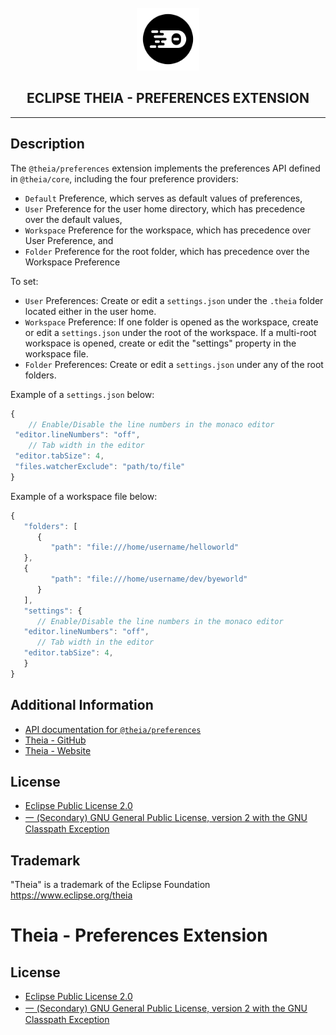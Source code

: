 <div align='center'>

<br />

<img src='https://raw.githubusercontent.com/eclipse-theia/theia/master/logo/theia.svg?sanitize=true' alt='theia-ext-logo' width='100px' />

<h2>ECLIPSE THEIA - PREFERENCES EXTENSION</h2>

<hr />

</div>

## Description

The `@theia/preferences` extension implements the preferences API defined in `@theia/core`, including the four preference providers:

- `Default` Preference, which serves as default values of preferences,
- `User` Preference for the user home directory, which has precedence over the default values,
- `Workspace` Preference for the workspace, which has precedence over User Preference, and
- `Folder` Preference for the root folder, which has precedence over the Workspace Preference

To set:

- `User` Preferences: Create or edit a `settings.json` under the `.theia` folder located either in the user home.
- `Workspace` Preference: If one folder is opened as the workspace, create or edit a `settings.json` under the root of the workspace. If a multi-root workspace is opened, create or edit the "settings" property in the workspace file.
- `Folder` Preferences: Create or edit a `settings.json` under any of the root folders.

Example of a `settings.json` below:

```typescript
{
    // Enable/Disable the line numbers in the monaco editor
 "editor.lineNumbers": "off",
    // Tab width in the editor
 "editor.tabSize": 4,
 "files.watcherExclude": "path/to/file"
}
```

Example of a workspace file below:

```typescript
{
   "folders": [
      {
         "path": "file:///home/username/helloworld"
   },
   {
         "path": "file:///home/username/dev/byeworld"
      }
   ],
   "settings": {
      // Enable/Disable the line numbers in the monaco editor
   "editor.lineNumbers": "off",
      // Tab width in the editor
   "editor.tabSize": 4,
   }
}
```

## Additional Information

- [API documentation for `@theia/preferences`](https://eclipse-theia.github.io/theia/docs/next/modules/preferences.html)
- [Theia - GitHub](https://github.com/eclipse-theia/theia)
- [Theia - Website](https://theia-ide.org/)

## License

- [Eclipse Public License 2.0](http://www.eclipse.org/legal/epl-2.0/)
- [一 (Secondary) GNU General Public License, version 2 with the GNU Classpath Exception](https://projects.eclipse.org/license/secondary-gpl-2.0-cp)

## Trademark

"Theia" is a trademark of the Eclipse Foundation
<https://www.eclipse.org/theia>

# Theia - Preferences Extension

## License

- [Eclipse Public License 2.0](http://www.eclipse.org/legal/epl-2.0/)
- [一 (Secondary) GNU General Public License, version 2 with the GNU Classpath Exception](https://projects.eclipse.org/license/secondary-gpl-2.0-cp)
